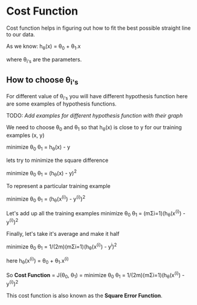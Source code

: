 # Cost Function

Cost function helps in figuring out how to fit the best possible straight line to our data.

As we know:
h<sub>&theta;</sub>(x) =  &theta;<sub>0</sub> + &theta;<sub>1</sub>.x

where &theta;<sub>i's</sub> are the parameters.

## How to choose &theta;<sub>i's</sub>

For different value of &theta;<sub>i's</sub> you will have different hypothesis function here are some examples of hypothesis functions.

TODO: *Add examples for different hypothesis function with their graph*

We need to choose &theta;<sub>0</sub> and &theta;<sub>1</sub> so that h<sub>&theta;</sub>(x) is close to y for our training examples (x, y)

minimize &theta;<sub>0</sub> &theta;<sub>1</sub> = h<sub>&theta;</sub>(x) - y

lets try to minimize the square difference

minimize &theta;<sub>0</sub> &theta;<sub>1</sub> = (h<sub>&theta;</sub>(x) - y)<sup>2</sup>

To represent a particular training example

minimize &theta;<sub>0</sub> &theta;<sub>1</sub> = (h<sub>&theta;</sub>(x<sup>(i)</sup>) - y<sup>(i)</sup>)<sup>2</sup>

Let's add up all the training examples
minimize &theta;<sub>0</sub> &theta;<sub>1</sub> = (m&Sigma;i=1)(h<sub>&theta;</sub>(x<sup>(i)</sup>) - y<sup>(i)</sup>)<sup>2</sup>

Finally, let's take it's average and make it half

minimize &theta;<sub>0</sub> &theta;<sub>1</sub> = 1/(2m)(m&Sigma;i=1)(h<sub>&theta;</sub>(x<sup>(i)</sup>) - y<sup>i</sup>)<sup>2</sup>

here h<sub>&theta;</sub>(x<sup>(i)</sup>) =  &theta;<sub>0</sub> + &theta;<sub>1</sub>.x<sup>(i)</sup>

So **Cost Function** = J(&theta;<sub>0</sub>, &theta;<sub>1</sub>) = minimize &theta;<sub>0</sub> &theta;<sub>1</sub> = 1/(2m)(m&Sigma;i=1)(h<sub>&theta;</sub>(x<sup>(i)</sup>) - y<sup>(i)</sup>)<sup>2</sup>

This cost function is also known as the **Square Error Function**.